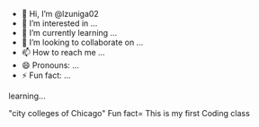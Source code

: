 - 👋 Hi, I’m @lzuniga02
- 👀 I’m interested in ...
- 🌱 I’m currently learning ...
- 💞️ I’m looking to collaborate on ...
- 📫 How to reach me ...
- 😄 Pronouns: ...
- ⚡ Fun fact: ...

<!---
lzuniga02/lzuniga02 is a ✨ special ✨ repository because its `README.md` (this file) appears on your GitHub profile.
You can click the Preview link to take a look at your changes.
--->learning...
"city colleges of Chicago"
Fun fact= This is my first Coding class
